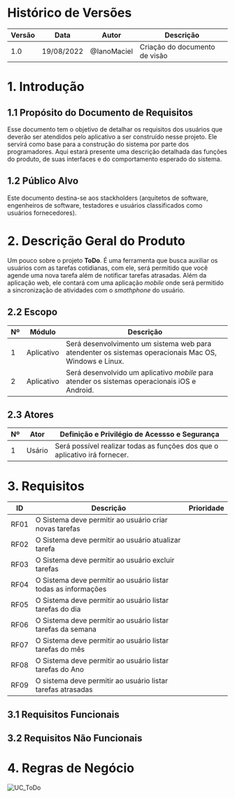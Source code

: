 # Histórico de Versões
| Versão  | Data     | Autor       | Descrição                   |
|---------|----------|-------------|-----------------------------|
| 1.0     |19/08/2022| @IanoMaciel | Criação do documento de visão |

# 1. Introdução 
## 1.1 Propósito do Documento de Requisitos

Esse documento tem o objetivo de detalhar os requisitos dos usuários que deverão ser atendidos pelo aplicativo a ser construído nesse projeto. Ele servirá como base para a construção do sistema por parte dos programadores. Aqui estará presente uma descrição detalhada das funções do produto, de suas interfaces e do comportamento esperado do sistema.

## 1.2 Público Alvo

Este documento destina-se aos stackholders (arquitetos de software, engenheiros de software, testadores e usuários classificados como usuários fornecedores).

# 2. Descrição Geral do Produto
Um pouco sobre o projeto **ToDo**. É uma ferramenta que busca auxiliar os usuários com as tarefas cotidianas, com ele, será permitido que você agende uma nova tarefa além de notificar tarefas atrasadas. Além da aplicação web, ele contará com uma aplicação *mobile* onde será permitido a sincronização de atividades com o *smathphone* do usuário. 

## 2.2 Escopo

| Nº | Módulo | Descrição |
|----|--------|-----------|
| 1  | Aplicativo | Será desenvolvimento um sistema web para atendenter os sistemas operacionais Mac OS, Windows e Linux. |
| 2 | Aplicativo | Será desenvolvido um aplicativo *mobile* para atender os sistemas operacionais iOS e Android. | 

## 2.3 Atores 

| Nº | Ator | Definição e Privilégio de Acessso e Segurança |
|----|------|-----------------------------------------------|
| 1  | Usário | Será possível realizar todas as funções dos que o aplicativo irá fornecer. | 

# 3. Requisitos

| ID | Descrição | Prioridade |
|----|-----------|------------|
| RF01 | O Sistema deve permitir ao usuário criar novas tarefas |
| RF02 | O Sistema deve permitir ao usuário atualizar tarefa  |
| RF03 | O Sistema deve permitir ao usuário excluir tarefas |
| RF04 | O Sistema deve permitir ao usuário listar todas as informações |
| RF05 | O Sistema deve permitir ao usuário listar tarefas do dia |
| RF06 | O Sistema deve permitir ao usuário listar tarefas da semana |
| RF07 | O Sistema deve permitir ao usuário listar tarefas do mês |
| RF08 | O Sistema deve permitir ao usuário listar tarefas do Ano |
| RF09 | O sistema deve permitir ao usuário listar tarefas atrasadas |

## 3.1 Requisitos Funcionais

## 3.2 Requisitos Não Funcionais

# 4. Regras de Negócio

![UC_ToDo](https://user-images.githubusercontent.com/71051791/185547903-6f9db7b3-ddac-491c-b9c5-bee3e7c3b427.png)